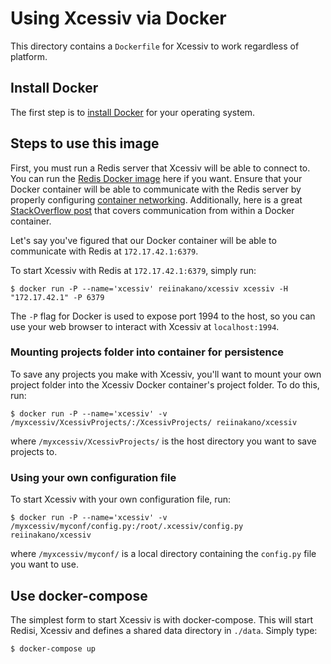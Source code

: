 # Using Xcessiv via Docker

This directory contains a `Dockerfile` for Xcessiv to work regardless of platform.

## Install Docker

The first step is to [install Docker](https://docs.docker.com/installation/) for your operating system.

## Steps to use this image

First, you must run a Redis server that Xcessiv will be able to connect to. You can run the [Redis Docker image](https://hub.docker.com/_/redis/) here if you want. Ensure that your Docker container will be able to communicate with the Redis server by properly configuring [container networking](https://docs.docker.com/engine/userguide/networking/). Additionally, here is a great [StackOverflow post](https://stackoverflow.com/questions/24319662/from-inside-of-a-docker-container-how-do-i-connect-to-the-localhost-of-the-mach) that covers communication from within a Docker container.

Let's say you've figured that our Docker container will be able to communicate with Redis at `172.17.42.1:6379`.

To start Xcessiv with Redis at `172.17.42.1:6379`, simply run:

`$ docker run -P --name='xcessiv' reiinakano/xcessiv xcessiv -H "172.17.42.1" -P 6379`

The `-P` flag for Docker is used to expose port 1994 to the host, so you can use your web browser to interact with Xcessiv at `localhost:1994`.

### Mounting projects folder into container for persistence

To save any projects you make with Xcessiv, you'll want to mount your own project folder into the Xcessiv Docker container's project folder. To do this, run:

`$ docker run -P --name='xcessiv' -v /myxcessiv/XcessivProjects/:/XcessivProjects/ reiinakano/xcessiv`

where `/myxcessiv/XcessivProjects/` is the host directory you want to save projects to.

### Using your own configuration file

To start Xcessiv with your own configuration file, run:

`$ docker run -P --name='xcessiv' -v /myxcessiv/myconf/config.py:/root/.xcessiv/config.py reiinakano/xcessiv`

where `/myxcessiv/myconf/` is a local directory containing the `config.py` file you want to use.

## Use docker-compose

The simplest form to start Xcessiv is with docker-compose. This will start Redisi, Xcessiv and defines a shared data directory in `./data`. Simply type:

`$ docker-compose up`

